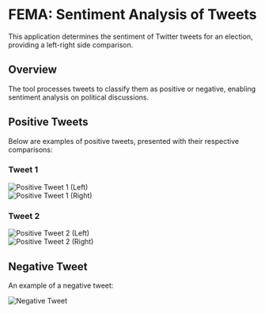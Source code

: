 # FEMA: Sentiment Analysis of Tweets

This application determines the sentiment of Twitter tweets for an election, providing a left-right side comparison.

## Overview
The tool processes tweets to classify them as positive or negative, enabling sentiment analysis on political discussions.

## Positive Tweets
Below are examples of positive tweets, presented with their respective comparisons:

### Tweet 1
  ![Positive Tweet 1 (Left)](https://github.com/user-attachments/assets/88219050-4c0f-47fe-8600-eca46d854e23)  
  ![Positive Tweet 1 (Right)](https://github.com/user-attachments/assets/706efdfc-bba6-4f75-a28a-9daaa2614894)  

### Tweet 2
  ![Positive Tweet 2 (Left)](https://github.com/user-attachments/assets/5f00d072-578d-432f-8568-b8c049743bad)  
  ![Positive Tweet 2 (Right)](https://github.com/user-attachments/assets/c009d1c6-db16-4673-be6d-a5fef5003a28)  

## Negative Tweet
An example of a negative tweet:  

![Negative Tweet](https://github.com/user-attachments/assets/51803fa1-6d79-47db-825a-3e5bc98674b7)
